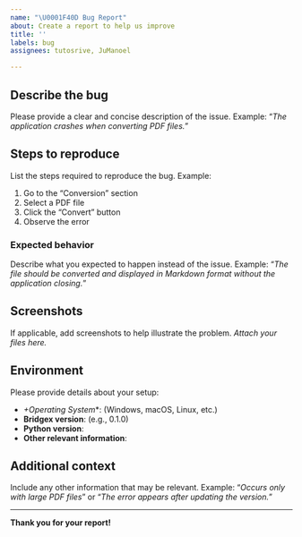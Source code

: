 ```yaml
---
name: "\U0001F40D Bug Report"
about: Create a report to help us improve
title: ''
labels: bug
assignees: tutosrive, JuManoel

---
```


## Describe the bug

Please provide a clear and concise description of the issue.
Example: “_The application crashes when converting PDF files._”

## Steps to reproduce

List the steps required to reproduce the bug.
Example:

1. Go to the “Conversion” section
2. Select a PDF file
3. Click the “Convert” button
4. Observe the error

### Expected behavior

Describe what you expected to happen instead of the issue.
Example: “_The file should be converted and displayed in Markdown format without the application closing._”

## Screenshots

If applicable, add screenshots to help illustrate the problem.
_Attach your files here._

## Environment

Please provide details about your setup:

- *+Operating System**: (Windows, macOS, Linux, etc.)
- **Bridgex version**: (e.g., 0.1.0)
- **Python version**:
- **Other relevant information**:


## Additional context

Include any other information that may be relevant.
Example: “_Occurs only with large PDF files_” or “_The error appears after updating the version._”

---

**Thank you for your report!**
